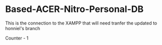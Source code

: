 # Based-ACER-Nitro-Personal-DB

This is the connection to the XAMPP that will need tranfer the updated to honniel's branch

Counter - 1
